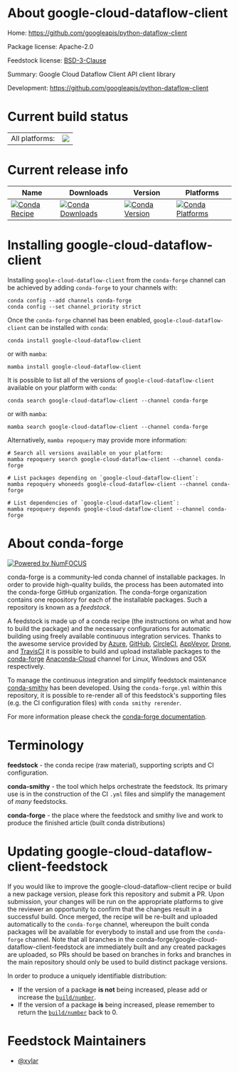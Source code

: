 About google-cloud-dataflow-client
==================================

Home: https://github.com/googleapis/python-dataflow-client

Package license: Apache-2.0

Feedstock license: [BSD-3-Clause](https://github.com/conda-forge/google-cloud-dataflow-client-feedstock/blob/main/LICENSE.txt)

Summary: Google Cloud Dataflow Client API client library

Development: https://github.com/googleapis/python-dataflow-client

Current build status
====================


<table><tr><td>All platforms:</td>
    <td>
      <a href="https://dev.azure.com/conda-forge/feedstock-builds/_build/latest?definitionId=18693&branchName=main">
        <img src="https://dev.azure.com/conda-forge/feedstock-builds/_apis/build/status/google-cloud-dataflow-client-feedstock?branchName=main">
      </a>
    </td>
  </tr>
</table>

Current release info
====================

| Name | Downloads | Version | Platforms |
| --- | --- | --- | --- |
| [![Conda Recipe](https://img.shields.io/badge/recipe-google--cloud--dataflow--client-green.svg)](https://anaconda.org/conda-forge/google-cloud-dataflow-client) | [![Conda Downloads](https://img.shields.io/conda/dn/conda-forge/google-cloud-dataflow-client.svg)](https://anaconda.org/conda-forge/google-cloud-dataflow-client) | [![Conda Version](https://img.shields.io/conda/vn/conda-forge/google-cloud-dataflow-client.svg)](https://anaconda.org/conda-forge/google-cloud-dataflow-client) | [![Conda Platforms](https://img.shields.io/conda/pn/conda-forge/google-cloud-dataflow-client.svg)](https://anaconda.org/conda-forge/google-cloud-dataflow-client) |

Installing google-cloud-dataflow-client
=======================================

Installing `google-cloud-dataflow-client` from the `conda-forge` channel can be achieved by adding `conda-forge` to your channels with:

```
conda config --add channels conda-forge
conda config --set channel_priority strict
```

Once the `conda-forge` channel has been enabled, `google-cloud-dataflow-client` can be installed with `conda`:

```
conda install google-cloud-dataflow-client
```

or with `mamba`:

```
mamba install google-cloud-dataflow-client
```

It is possible to list all of the versions of `google-cloud-dataflow-client` available on your platform with `conda`:

```
conda search google-cloud-dataflow-client --channel conda-forge
```

or with `mamba`:

```
mamba search google-cloud-dataflow-client --channel conda-forge
```

Alternatively, `mamba repoquery` may provide more information:

```
# Search all versions available on your platform:
mamba repoquery search google-cloud-dataflow-client --channel conda-forge

# List packages depending on `google-cloud-dataflow-client`:
mamba repoquery whoneeds google-cloud-dataflow-client --channel conda-forge

# List dependencies of `google-cloud-dataflow-client`:
mamba repoquery depends google-cloud-dataflow-client --channel conda-forge
```


About conda-forge
=================

[![Powered by
NumFOCUS](https://img.shields.io/badge/powered%20by-NumFOCUS-orange.svg?style=flat&colorA=E1523D&colorB=007D8A)](https://numfocus.org)

conda-forge is a community-led conda channel of installable packages.
In order to provide high-quality builds, the process has been automated into the
conda-forge GitHub organization. The conda-forge organization contains one repository
for each of the installable packages. Such a repository is known as a *feedstock*.

A feedstock is made up of a conda recipe (the instructions on what and how to build
the package) and the necessary configurations for automatic building using freely
available continuous integration services. Thanks to the awesome service provided by
[Azure](https://azure.microsoft.com/en-us/services/devops/), [GitHub](https://github.com/),
[CircleCI](https://circleci.com/), [AppVeyor](https://www.appveyor.com/),
[Drone](https://cloud.drone.io/welcome), and [TravisCI](https://travis-ci.com/)
it is possible to build and upload installable packages to the
[conda-forge](https://anaconda.org/conda-forge) [Anaconda-Cloud](https://anaconda.org/)
channel for Linux, Windows and OSX respectively.

To manage the continuous integration and simplify feedstock maintenance
[conda-smithy](https://github.com/conda-forge/conda-smithy) has been developed.
Using the ``conda-forge.yml`` within this repository, it is possible to re-render all of
this feedstock's supporting files (e.g. the CI configuration files) with ``conda smithy rerender``.

For more information please check the [conda-forge documentation](https://conda-forge.org/docs/).

Terminology
===========

**feedstock** - the conda recipe (raw material), supporting scripts and CI configuration.

**conda-smithy** - the tool which helps orchestrate the feedstock.
                   Its primary use is in the construction of the CI ``.yml`` files
                   and simplify the management of *many* feedstocks.

**conda-forge** - the place where the feedstock and smithy live and work to
                  produce the finished article (built conda distributions)


Updating google-cloud-dataflow-client-feedstock
===============================================

If you would like to improve the google-cloud-dataflow-client recipe or build a new
package version, please fork this repository and submit a PR. Upon submission,
your changes will be run on the appropriate platforms to give the reviewer an
opportunity to confirm that the changes result in a successful build. Once
merged, the recipe will be re-built and uploaded automatically to the
`conda-forge` channel, whereupon the built conda packages will be available for
everybody to install and use from the `conda-forge` channel.
Note that all branches in the conda-forge/google-cloud-dataflow-client-feedstock are
immediately built and any created packages are uploaded, so PRs should be based
on branches in forks and branches in the main repository should only be used to
build distinct package versions.

In order to produce a uniquely identifiable distribution:
 * If the version of a package **is not** being increased, please add or increase
   the [``build/number``](https://docs.conda.io/projects/conda-build/en/latest/resources/define-metadata.html#build-number-and-string).
 * If the version of a package **is** being increased, please remember to return
   the [``build/number``](https://docs.conda.io/projects/conda-build/en/latest/resources/define-metadata.html#build-number-and-string)
   back to 0.

Feedstock Maintainers
=====================

* [@xylar](https://github.com/xylar/)

